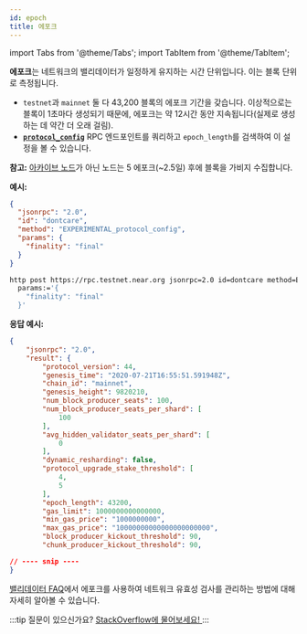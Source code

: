 ```yaml
---
id: epoch
title: 에포크
---
```


import Tabs from '@theme/Tabs';
import TabItem from '@theme/TabItem';


**에포크**는 네트워크의 밸리데이터가 일정하게 유지하는 시간 단위입니다. 이는 블록 단위로 측정됩니다.

- `testnet`과 `mainnet` 둘 다 43,200 블록의 에포크 기간을 갖습니다. 이상적으로는 블록이 1초마다 생성되기 때문에, 에포크는 약 12시간 동안 지속됩니다(실제로 생성하는 데 약간 더 오래 걸림).
- **[`protocol_config`](/api/rpc/setup#protocol-config)** RPC 엔드포인트를 쿼리하고 `epoch_length`를 검색하여 이 설정을 볼 수 있습니다.


**참고:** [아카이브 노드](https://near-nodes.io/intro/node-types#archival-node)가 아닌 노드는 5 에포크(~2.5일) 후에 블록을 가비지 수집합니다.

**예시:**

<Tabs>
<TabItem value="json" label="JSON" default>

```json
{
  "jsonrpc": "2.0",
  "id": "dontcare",
  "method": "EXPERIMENTAL_protocol_config",
  "params": {
    "finality": "final"
  }
}
```

</TabItem>
<TabItem value="http" label="HTTPie">

```bash
http post https://rpc.testnet.near.org jsonrpc=2.0 id=dontcare method=EXPERIMENTAL_protocol_config \
  params:='{
    "finality": "final"
  }'
```

</TabItem>
</Tabs>

**응답 예시:**

```json
{
    "jsonrpc": "2.0",
    "result": {
        "protocol_version": 44,
        "genesis_time": "2020-07-21T16:55:51.591948Z",
        "chain_id": "mainnet",
        "genesis_height": 9820210,
        "num_block_producer_seats": 100,
        "num_block_producer_seats_per_shard": [
            100
        ],
        "avg_hidden_validator_seats_per_shard": [
            0
        ],
        "dynamic_resharding": false,
        "protocol_upgrade_stake_threshold": [
            4,
            5
        ],
        "epoch_length": 43200,
        "gas_limit": 1000000000000000,
        "min_gas_price": "1000000000",
        "max_gas_price": "10000000000000000000000",
        "block_producer_kickout_threshold": 90,
        "chunk_producer_kickout_threshold": 90,

// ---- snip ----
}
```
[밸리데이터 FAQ](https://github.com/near/wiki/blob/master/Archive/validators/faq.md#what-is-an-epoch)에서 에포크를 사용하여 네트워크 유효성 검사를 관리하는 방법에 대해 자세히 알아볼 수 있습니다.

:::tip 질문이 있으신가요?
<a href="https://stackoverflow.com/questions/tagged/nearprotocol">
  <h8>StackOverflow에 물어보세요!</h8>
</a>
:::